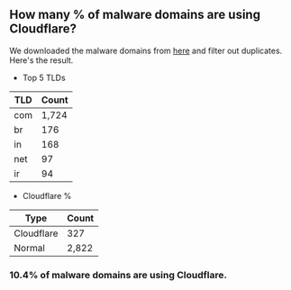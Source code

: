 ## How many % of malware domains are using Cloudflare?


We downloaded the malware domains from [here](https://urlhaus.abuse.ch) and filter out duplicates.
Here's the result.


[//]: # (start replacement)


- Top 5 TLDs

| TLD | Count |
| --- | --- |
| com | 1,724 |
| br | 176 |
| in | 168 |
| net | 97 |
| ir | 94 |


- Cloudflare %

| Type | Count |
| --- | --- |
| Cloudflare | 327 |
| Normal | 2,822 |


### 10.4% of malware domains are using Cloudflare.